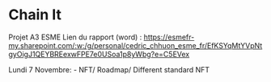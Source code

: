 # Chain It
Projet A3 ESME
Lien du rapport (word) : https://esmefr-my.sharepoint.com/:w:/g/personal/cedric_chhuon_esme_fr/EfKSYqMtYVpNtgyOigJ1QEYBREexwFPE7e0USoa1p8yWbg?e=C5EVex

Lundi 7 Novembre: - NFT/ Roadmap/ Different standard NFT

